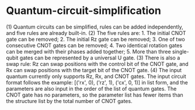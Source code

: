 # Quantum-circuit-simplification  
(1) Quantum circuits can be simplified, rules can be added independently, and five rules are already built-in.
(2) The five rules are: 1. The initial CNOT gate can be removed; 2. The initial Rz gate can be removed; 3. One of two consecutive CNOT gates can be removed; 4. Two identical rotation gates can be merged with their phases added together; 5. More than three single-qubit gates can be represented by a universal U gate.
(3) There is also a swap rule: Rz can swap positions with the control bit of the CNOT gate, and Rx can swap positions with the target bit of the CNOT gate.
(4) The input quantum currently only supports Rz, Rx, and CNOT gates. The input circuit format follows the example: [('rx', 0), ('rz', 1), ('cx', 0, 1)] in list form, and the parameters are also input in the order of the list of quantum gates. The CNOT gate has no parameters, so the parameter list has fewer items than the structure list by the total number of CNOT gates.
